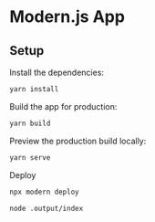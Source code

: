# Modern.js App

## Setup

Install the dependencies:

```bash
yarn install
```

Build the app for production:

```bash
yarn build
```

Preview the production build locally:

```bash
yarn serve
```

Deploy

```bash
npx modern deploy
```

```
node .output/index
```
